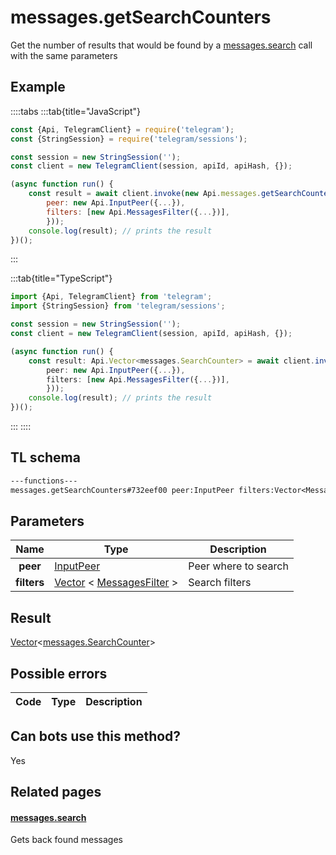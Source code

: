 # messages.getSearchCounters

Get the number of results that would be found by a [messages.search](https://core.telegram.org/method/messages.search) call with the same parameters

## Example

::::tabs
:::tab{title="JavaScript"}

```js
const {Api, TelegramClient} = require('telegram');
const {StringSession} = require('telegram/sessions');

const session = new StringSession('');
const client = new TelegramClient(session, apiId, apiHash, {});

(async function run() {
    const result = await client.invoke(new Api.messages.getSearchCounters({
		peer: new Api.InputPeer({...}),
		filters: [new Api.MessagesFilter({...})],
		}));
    console.log(result); // prints the result
})();

```

:::

:::tab{title="TypeScript"}

```ts
import {Api, TelegramClient} from 'telegram';
import {StringSession} from 'telegram/sessions';

const session = new StringSession('');
const client = new TelegramClient(session, apiId, apiHash, {});

(async function run() {
    const result: Api.Vector<messages.SearchCounter> = await client.invoke(new Api.messages.getSearchCounters({
		peer: new Api.InputPeer({...}),
		filters: [new Api.MessagesFilter({...})],
		}));
    console.log(result); // prints the result
})();

```

:::
::::

## TL schema

```txt
---functions---
messages.getSearchCounters#732eef00 peer:InputPeer filters:Vector<MessagesFilter> = Vector<messages.SearchCounter>;
```

## Parameters

|    Name     | Type                                                                                                                    | Description          |
| :---------: | ----------------------------------------------------------------------------------------------------------------------- | -------------------- |
|  **peer**   | [InputPeer](https://core.telegram.org/type/InputPeer)                                                                   | Peer where to search |
| **filters** | [Vector](https://core.telegram.org/type/Vector%20t) < [MessagesFilter](https://core.telegram.org/type/MessagesFilter) > | Search filters       |

## Result

[Vector](https://core.telegram.org/type/Vector%20t)<[messages.SearchCounter](https://core.telegram.org/type/messages.SearchCounter)>

## Possible errors

| Code | Type | Description |
| :--: | ---- | ----------- |

## Can bots use this method?

Yes

## Related pages

#### [messages.search](https://core.telegram.org/method/messages.search)

Gets back found messages
